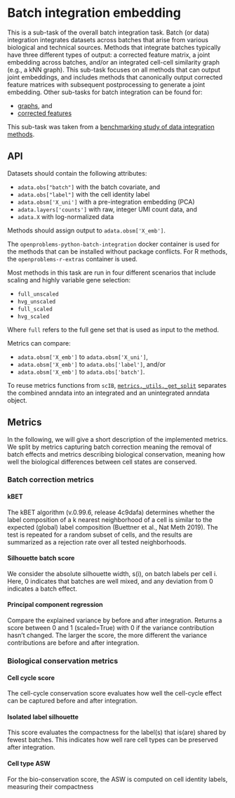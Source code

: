 <!--- TODO: add links --->

# Batch integration embedding

This is a sub-task of the overall batch integration task. Batch (or data) integration
integrates datasets across batches that arise from various biological and technical
sources. Methods that integrate batches typically have three different types of output:
a corrected feature matrix, a joint embedding across batches, and/or an integrated
cell-cell similarity graph (e.g., a kNN graph). This sub-task focuses on all methods
that can output joint embeddings, and includes methods that canonically output corrected
feature matrices with subsequent postprocessing to generate a joint embedding. Other
sub-tasks for batch integration can be found for:

* [graphs](../batch_integration_graph/), and
* [corrected features](../batch_integration_features)

This sub-task was taken from a
[benchmarking study of data integration
methods](https://www.biorxiv.org/content/10.1101/2020.05.22.111161v2).

## API

Datasets should contain the following attributes:

* `adata.obs["batch"]` with the batch covariate, and
* `adata.obs["label"]` with the cell identity label
* `adata.obsm['X_uni']` with a pre-integration embedding (PCA)
* `adata.layers['counts']` with raw, integer UMI count data, and
* `adata.X` with log-normalized data

Methods should assign output to `adata.obsm['X_emb']`.

The `openproblems-python-batch-integration` docker container is used for the methods
that can be installed without package conflicts. For R methods, the
`openproblems-r-extras` container is used.

Most methods in this task are run in four different scenarios that include scaling and
highly variable gene selection:

* `full_unscaled`
* `hvg_unscaled`
* `full_scaled`
* `hvg_scaled`

Where `full` refers to the full gene set that is used as input to the method.

Metrics can compare:

* `adata.obsm['X_emb']` to `adata.obsm['X_uni']`,
* `adata.obsm['X_emb']` to `adata.obs['label']`, and/or
* `adata.obsm['X_emb']` to `adata.obs['batch']`.

To reuse metrics functions from `scIB`, [`metrics._utils._get_split`](metrics/_utils.py)
separates the combined anndata into an integrated and an unintegrated anndata object.

## Metrics

In the following, we will give a short description of the implemented metrics. We split
by metrics capturing batch correction meaning the removal of batch effects and metrics
describing biological conservation, meaning how well the biological differences between
cell states are conserved.

### Batch correction metrics

#### kBET

The kBET algorithm (v.0.99.6, release 4c9dafa) determines whether the label composition
of a k nearest neighborhood of a cell is similar to the expected (global) label
composition (Buettner et al., Nat Meth 2019). The test is repeated for a random subset
of cells, and the results are summarized as a rejection rate over all tested
neighborhoods.

#### Silhouette batch score

We consider the absolute silhouette width, s(i), on
batch labels per cell i. Here, 0 indicates that batches are well mixed, and any
deviation from 0 indicates a batch effect.

#### Principal component regression

Compare the explained variance by before and after integration. Returns a score between
0 and 1 (scaled=True) with 0 if the variance contribution hasn’t changed. The larger the
score, the more different the variance contributions are before and after integration.

### Biological conservation metrics

#### Cell cycle score

The cell-cycle conservation score evaluates how well the cell-cycle effect can be
captured before and after integration.

#### Isolated label silhouette

This score evaluates the compactness for the label(s) that is(are) shared by fewest
batches. This indicates how well rare cell types can be preserved after integration.

#### Cell type ASW

For the bio-conservation score, the ASW is computed on cell identity labels, measuring
their compactness
